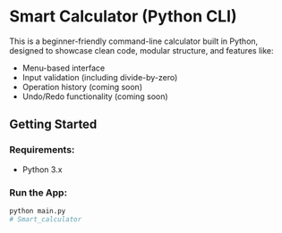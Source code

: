 #  Smart Calculator (Python CLI)

This is a beginner-friendly command-line calculator built in Python, designed to showcase clean code, modular structure, and features like:

- Menu-based interface
- Input validation (including divide-by-zero)
- Operation history (coming soon)
- Undo/Redo functionality (coming soon)

##  Getting Started

### Requirements:
- Python 3.x

### Run the App:
```bash
python main.py
#   S m a r t _ c a l c u l a t o r 
 
 
